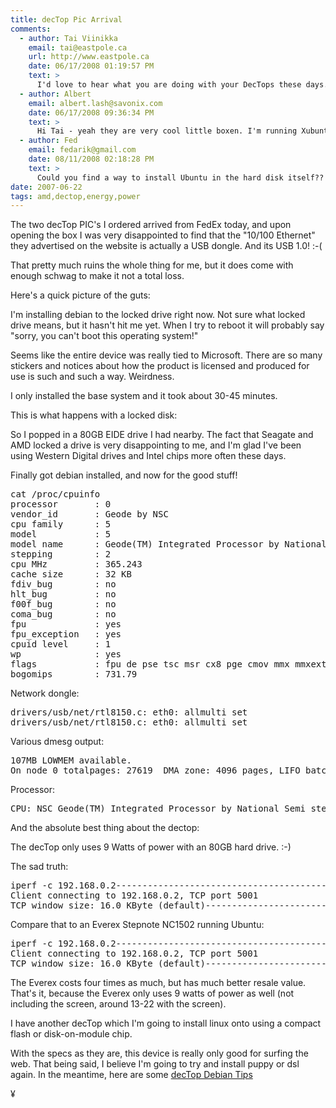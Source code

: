 ```yaml
---
title: decTop Pic Arrival
comments:
  - author: Tai Viinikka
    email: tai@eastpole.ca
    url: http://www.eastpole.ca
    date: 06/17/2008 01:19:57 PM
    text: >
      I'd love to hear what you are doing with your DecTops these days. I just got one and I love the silence.<br/><br/>One additional use I am hoping will pan out is as a low-performance log server. Hopefully my firewall etc. won't need to send more than ~ 4 Mbit/s of syslog messages.
  - author: Albert
    email: albert.lash@savonix.com
    date: 06/17/2008 09:36:34 PM
    text: >
      Hi Tai - yeah they are very cool little boxen. I'm running Xubuntu on one of mine, and the other one is in pieces, to be built again.<br/><br/>I keep getting frustrated by the lack of an ethernet port though. The USB 1.1 dongle just isn't that great. :-(
  - author: Fed
    email: fedarik@gmail.com
    date: 08/11/2008 02:18:28 PM
    text: >
      Could you find a way to install Ubuntu in the hard disk itself??
date: 2007-06-22
tags: amd,dectop,energy,power
---
```

The two decTop PIC's I ordered arrived from FedEx today, and upon opening the box I was very disappointed to find that the "10/100 Ethernet" they advertised on the website is actually a USB dongle. And its USB 1.0! :-(

That pretty much ruins the whole thing for me, but it does come with enough schwag to make it not a total loss.

Here's a quick picture of the guts:


I'm installing debian to the locked drive right now. Not sure what locked drive means, but it hasn't hit me yet. When I try to reboot it will probably say "sorry, you can't boot this operating system!"

Seems like the entire device was really tied to Microsoft. There are so many stickers and notices about how the product is licensed and produced for use is such and such a way. Weirdness.

I only installed the base system and it took about 30-45 minutes.

This is what happens with a locked disk:


So I popped in a 80GB EIDE drive I had nearby. The fact that Seagate and AMD locked a drive is very disappointing to me, and I'm glad I've been using Western Digital drives and Intel chips more often these days.

Finally got debian installed, and now for the good stuff!

<pre>
cat /proc/cpuinfo
processor       : 0
vendor_id       : Geode by NSC
cpu family      : 5
model           : 5
model name      : Geode(TM) Integrated Processor by National Semi
stepping        : 2
cpu MHz         : 365.243
cache size      : 32 KB
fdiv_bug        : no
hlt_bug         : no
f00f_bug        : no
coma_bug        : no
fpu             : yes
fpu_exception   : yes
cpuid level     : 1
wp              : yes
flags           : fpu de pse tsc msr cx8 pge cmov mmx mmxext 3dnowext 3dnow
bogomips        : 731.79</pre>

Network dongle:

<pre>drivers/usb/net/rtl8150.c: eth0: allmulti set
drivers/usb/net/rtl8150.c: eth0: allmulti set</pre>

Various dmesg output:

<pre>107MB LOWMEM available.
On node 0 totalpages: 27619  DMA zone: 4096 pages, LIFO batch:0  Normal zone: 23523 pages, LIFO batch:3</pre>

Processor:
<pre>CPU: NSC Geode(TM) Integrated Processor by National Semi stepping 02</pre>

And the absolute best thing about the dectop:

The decTop only uses 9 Watts of power with an 80GB hard drive. :-)

The sad truth:

<pre>iperf -c 192.168.0.2------------------------------------------------------------
Client connecting to 192.168.0.2, TCP port 5001
TCP window size: 16.0 KByte (default)------------------------------------------------------------[  3] local 192.168.0.189 port 4055 connected with 192.168.0.2 port 5001[  3]  0.0-10.0 sec  4.38 MBytes  3.67 Mbits/sec</pre>

Compare that to an Everex Stepnote NC1502 running Ubuntu:

<pre>iperf -c 192.168.0.2------------------------------------------------------------
Client connecting to 192.168.0.2, TCP port 5001
TCP window size: 16.0 KByte (default)------------------------------------------------------------[  3] local 192.168.0.186 port 59190 connected with 192.168.0.2 port 5001[  3]  0.0-10.0 sec    102 MBytes  85.7 Mbits/sec</pre>

The Everex costs four times as much, but has much better resale value. That's it, because the Everex only uses 9 watts of power as well (not including the screen, around 13-22 with the screen).

I have another decTop which I'm going to install linux onto using a compact flash or disk-on-module chip.

With the specs as they are, this device is really only good for surfing the web. That being said, I believe I'm going to try and install puppy or dsl again. In the meantime, here are some <a href="http://www.docunext.com/blog/2007/06/dectop-debian-tips.html">decTop Debian Tips</a>

¥


